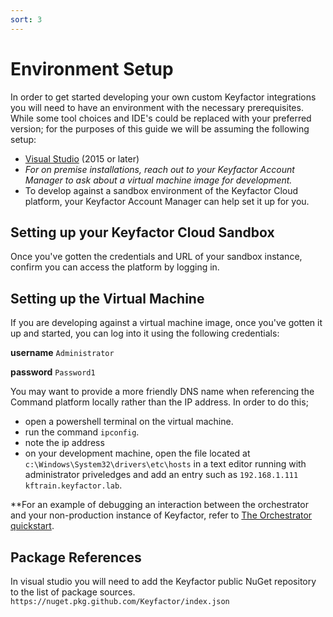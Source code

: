 ```yaml
---
sort: 3
---
```


# Environment Setup
In order to get started developing your own custom Keyfactor integrations you will need to have an environment with the necessary prerequisites.  While some tool choices and IDE's could be replaced with your preferred version; for the purposes of this guide we will be assuming the following setup:

- [Visual Studio](https://visualstudio.microsoft.com/) (2015 or later)
- *For on premise installations, reach out to your Keyfactor Account Manager to ask about a virtual machine image for development.*
- To develop against a sandbox environment of the Keyfactor Cloud platform, your Keyfactor Account Manager can help set it up for you.

## Setting up your Keyfactor Cloud Sandbox
Once you've gotten the credentials and URL of your sandbox instance, confirm you can access the platform by logging in.

## Setting up the Virtual Machine
If you are developing against a virtual machine image, once you've gotten it up and started, you can log into it using the following credentials:

**username** `Administrator`

**password** `Password1`

You may want to provide a more friendly DNS name when referencing the Command platform locally rather than the IP address.  In order to do this; 
- open a powershell terminal on the virtual machine.  
- run the command `ipconfig`.  
- note the ip address
- on your development machine, open the file located at `c:\Windows\System32\drivers\etc\hosts` in a text editor running with administrator priveledges and add an entry such as `192.168.1.111      kftrain.keyfactor.lab`.

**For an example of debugging an interaction between the orchestrator and your non-production instance of Keyfactor, refer to [The Orchestrator quickstart](/examples/orchestrator/walkthrough).


## Package References
In visual studio you will need to add the Keyfactor public NuGet repository to the list of package sources.
`https://nuget.pkg.github.com/Keyfactor/index.json`